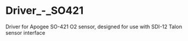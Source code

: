 # Driver_-_SO421
Driver for Apogee SO-421 O2 sensor, designed for use with SDI-12 Talon sensor interface 
